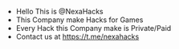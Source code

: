 - Hello This is @NexaHacks
- This Company make Hacks for Games 
- Every Hack this Company make is Private/Paid
- Contact us at https://t.me/nexahacks
